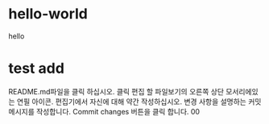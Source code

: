 # hello-world
hello
# test add 
README.md파일을 클릭 하십시오.
클릭  편집 할 파일보기의 오른쪽 상단 모서리에있는 연필 아이콘.
편집기에서 자신에 대해 약간 작성하십시오.
변경 사항을 설명하는 커밋 메시지를 작성합니다.
Commit changes 버튼을 클릭 합니다.
00
